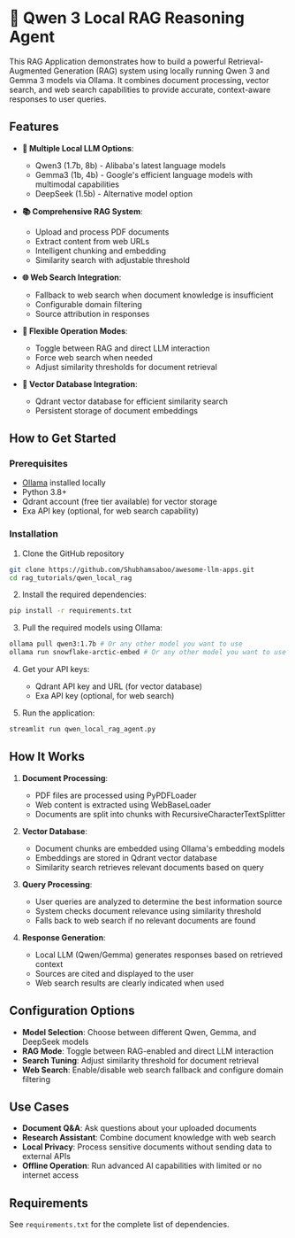 # 🐋 Qwen 3 Local RAG Reasoning Agent

This RAG Application demonstrates how to build a powerful Retrieval-Augmented Generation (RAG) system using locally running Qwen 3 and Gemma 3 models via Ollama. It combines document processing, vector search, and web search capabilities to provide accurate, context-aware responses to user queries.

## Features

- **🧠 Multiple Local LLM Options**:

  - Qwen3 (1.7b, 8b) - Alibaba's latest language models
  - Gemma3 (1b, 4b) - Google's efficient language models with multimodal capabilities
  - DeepSeek (1.5b) - Alternative model option
- **📚 Comprehensive RAG System**:

  - Upload and process PDF documents
  - Extract content from web URLs
  - Intelligent chunking and embedding
  - Similarity search with adjustable threshold
- **🌐 Web Search Integration**:

  - Fallback to web search when document knowledge is insufficient
  - Configurable domain filtering
  - Source attribution in responses
- **🔄 Flexible Operation Modes**:

  - Toggle between RAG and direct LLM interaction
  - Force web search when needed
  - Adjust similarity thresholds for document retrieval
- **💾 Vector Database Integration**:

  - Qdrant vector database for efficient similarity search
  - Persistent storage of document embeddings

## How to Get Started

### Prerequisites

- [Ollama](https://ollama.ai/) installed locally
- Python 3.8+
- Qdrant account (free tier available) for vector storage
- Exa API key (optional, for web search capability)

### Installation

1. Clone the GitHub repository

```bash
git clone https://github.com/Shubhamsaboo/awesome-llm-apps.git
cd rag_tutorials/qwen_local_rag
```

2. Install the required dependencies:

```bash
pip install -r requirements.txt
```

3. Pull the required models using Ollama:

```bash
ollama pull qwen3:1.7b # Or any other model you want to use
ollama run snowflake-arctic-embed # Or any other model you want to use
```

4. Get your API keys:

   - Qdrant API key and URL (for vector database)
   - Exa API key (optional, for web search)
5. Run the application:

```bash
streamlit run qwen_local_rag_agent.py
```

## How It Works

1. **Document Processing**:

   - PDF files are processed using PyPDFLoader
   - Web content is extracted using WebBaseLoader
   - Documents are split into chunks with RecursiveCharacterTextSplitter
2. **Vector Database**:

   - Document chunks are embedded using Ollama's embedding models
   - Embeddings are stored in Qdrant vector database
   - Similarity search retrieves relevant documents based on query
3. **Query Processing**:

   - User queries are analyzed to determine the best information source
   - System checks document relevance using similarity threshold
   - Falls back to web search if no relevant documents are found
4. **Response Generation**:

   - Local LLM (Qwen/Gemma) generates responses based on retrieved context
   - Sources are cited and displayed to the user
   - Web search results are clearly indicated when used

## Configuration Options

- **Model Selection**: Choose between different Qwen, Gemma, and DeepSeek models
- **RAG Mode**: Toggle between RAG-enabled and direct LLM interaction
- **Search Tuning**: Adjust similarity threshold for document retrieval
- **Web Search**: Enable/disable web search fallback and configure domain filtering

## Use Cases

- **Document Q&A**: Ask questions about your uploaded documents
- **Research Assistant**: Combine document knowledge with web search
- **Local Privacy**: Process sensitive documents without sending data to external APIs
- **Offline Operation**: Run advanced AI capabilities with limited or no internet access

## Requirements

See `requirements.txt` for the complete list of dependencies.
